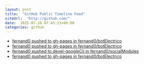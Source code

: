 ```yaml
---
layout: post
title:  "GitHub Public Timeline Feed"
siteUrl:  "http://github.com/"
date:  2025-07-28 07:45:23+00:00
categories: github
---
```

*  [fernand0 pushed to gh-pages in fernand0/botElectrico](https://github.com/fernand0/botElectrico/compare/e97784ed80...f9dccd210f)
*  [fernand0 pushed to gh-pages in fernand0/botElectrico](https://github.com/fernand0/botElectrico/compare/fab9b3c57d...73757ea9d1)
*  [fernand0 pushed to devel-googleCli in fernand0/socialModules](https://github.com/fernand0/socialModules/compare/f0d88ef9d7...de195716a0)
*  [fernand0 pushed to gh-pages in fernand0/botElectrico](https://github.com/fernand0/botElectrico/compare/c49b39f707...f9db96fe54)
